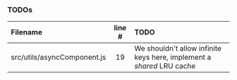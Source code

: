 ### TODOs
| Filename | line # | TODO
|:------|:------:|:------
| src/utils/asyncComponent.js | 19 | We shouldn't allow infinite keys here, implement a *shared* LRU cache